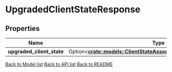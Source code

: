 # UpgradedClientStateResponse

## Properties

Name | Type | Description | Notes
------------ | ------------- | ------------- | -------------
**upgraded_client_state** | Option<[**crate::models::ClientStateAssociatedWithTheRequestIdentifier**](client_state_associated_with_the_request_identifier.md)> |  | [optional]

[Back to Model list](../README.md#documentation-for-models) [Back to API list](../README.md#documentation-for-api-endpoints) [Back to README](../README.md)


